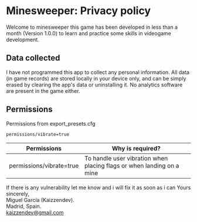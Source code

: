 # Minesweeper: Privacy policy

Welcome to minesweeper this game has been developed in less than a month (Version 1.0.0) to learn and practice some skills in videogame development.

## Data collected
I have not programmed this app to collect any personal information. All data (in game records) are stored locally in your device only, and can be simply erased by clearing the app's data or uninstalling it. No analytics software are present in the game either.

## Permissions
Permissions from export_presets.cfg

    permissions/vibrate=true

|Permissions| Why is required? |
|------------------------|--|
|permissions/vibrate=true | To handle user vibration when placing flags or when landing on a mine |


If there is any vulnerability let me know and i will fix it as soon as i can 
Yours sincerely,  
Miguel García (Kaizzendev).  
Madrid, Spain.  
[kaizzendev@gmail.com](mailto:kaizzendev@gmail.com)


